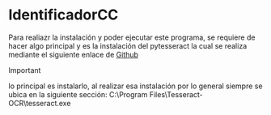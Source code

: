 # IdentificadorCC

Para realiazr la instalación y poder ejecutar este programa, se requiere de hacer algo principal y es la instalación del pytesseract
la cual se realiza mediante el siguiente enlace de
[Github](https://download.cnet.com/es/tesseract-ocr/3000-2067_4-78705431.html)

>[!IMPORTANT]
lo principal es instalarlo, al realizar esa instalación por lo general siempre se ubica en la siguiente sección:
C:\\Program Files\\Tesseract-OCR\\tesseract.exe
